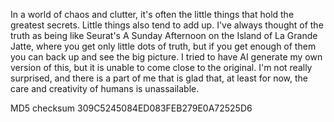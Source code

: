 In a world of chaos and clutter, it's often the little things that hold the greatest secrets. Little things also tend to add up. I've always thought of the truth as being like Seurat's A Sunday Afternoon on the Island of La Grande Jatte, where you get only little dots of truth, but if you get enough of them you can back up and see the big picture. I tried to have AI generate my own version of this, but it is unable to come close to the original. I'm not really surprised, and there is a part of me that is glad that, at least for now, the care and creativity of humans is unassailable.

MD5 checksum 309C5245084ED083FEB279E0A72525D6
